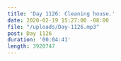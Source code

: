 ```yaml
---
title: 'Day 1126: Cleaning house.'
date: 2020-02-19 15:27:00 -08:00
file: "/uploads/Day-1126.mp3"
post: Day 1126
duration: '00:04:41'
length: 3920747
---
```



